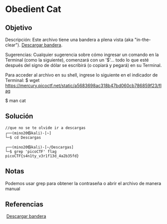 # Obedient Cat

## Objetivo 
Descripción:
Este archivo tiene una bandera a plena vista (aka "in-the-clear"). [Descargar bandera](https://mercury.picoctf.net/static/a5683698ac318b47bd060cb786859f23/flag).

Sugerencias:
Cualquier sugerencia sobre cómo ingresar un comando en la Terminal (como la siguiente), comenzará con un '$'... todo lo que esté después del signo de dólar se escribirá (o copiará y pegará) en su Terminal.

  
Para acceder al archivo en su shell, ingrese lo siguiente en el indicador de Terminal: $ wget https://mercury.picoctf.net/static/a5683698ac318b47bd060cb786859f23/flag

$ man cat

## Solución 
``` shell
//que no se te olvide ir a descargas
┌──(mino20㉿kali)-[~]
└─$ cd Descargas 
                                                                             
┌──(mino20㉿kali)-[~/Descargas]
└─$ grep 'picoCTF' flag
picoCTF{s4n1ty_v3r1f13d_4a2b35fd}
```

## Notas
Podemos usar grep para obtener la contraseña o abrir el archivo de manera manual

## Referencias
 [Descargar bandera](https://mercury.picoctf.net/static/a5683698ac318b47bd060cb786859f23/flag)